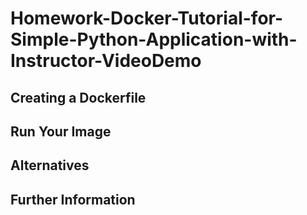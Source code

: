 # Homework-Docker-Tutorial-for-Simple-Python-Application-with-Instructor-VideoDemo

## Creating a Dockerfile

## Run Your Image

## Alternatives

## Further Information

